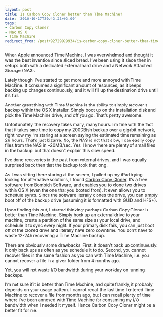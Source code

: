 ```yaml
---
layout: post
title: Is Carbon Copy Cloner better than Time Machine?
date: '2010-10-27T20:43:32+03:00'
tags:
- Carbon Copy Cloner
- Mac OS X
- Time Machine
redirect_from: /post/92729929934/is-carbon-copy-cloner-better-than-time-machine
---
```

When Apple announced Time Machine, I was overwhelmed and thought it was the best invention since sliced bread. I’ve been using it since then in setups both with a dedicated external hard drive and a Network Attached Storage (NAS).

Lately though, I’ve started to get more and more annoyed with Time Machine. It consumes a significant amount of resources, as it keeps backing up changes continuously, and it will fill up the destination drive until it’s full.

Another great thing with Time Machine is the ability to simply recover a backup within the OS X installer. Simply boot up on the installation disk and pick the Time Machine drive, and off you go. That’s pretty awesome.

Unfortunately, the recovery takes many, many hours. I’m fine with the fact that it takes sme time to copy my 200GBish backup over a gigabit network, right now my I’m staring at a screen saying the estimated time remaining as 26 hours. That’s just bizarre. No, the NAS is not that slow, I can easily copy files from the NAS in ~20MB/sec. Yes, I know there are plenty of small files in the backup, but that doesn’t explain this slow speed.

I’ve done recoveries in the past from external drives, and I was equally surprised back then that the backup took that long.  
  
As I was sitting there staring at the screen, I pulled up my iPad trying looking for alternative solutions, I found [Carbon Copy Cloner](http://www.bombich.com/). It’s a free software from Bombich Software, and enables you to clone two drives within OS X (even the one that you booted from). It even allows you to schedule syncs. Since the software literally clones the drive, you can simply boot off of the backup drive (assuming it is formatted with GUID and HFS+).

Upon finding this out, I started thinking: perhaps Carbon Copy Cloner is better than Time Machine. Simply hook up an external drive to your machine, create a partition of the same size as your local drive, and schedule it to sync every night. If your primary disk fails, you can just boot off of the cloned drive and literally have zero downtime. You don’t have to waste 12-24h recovering a Time Machine backup.

There are obviously some drawbacks. First, it doesn’t back up continuously. It only back ups as often as you schedule it to do. Second, you cannot recover files in the same fashion as you can with Time Machine, i.e. you cannot recover a file in a given folder from 4 months ago.

Yet, you will not waste I/O bandwidth during your workday on running backups.

I’m not sure if it is better than Time Machine, and quite frankly, it probably depends on your usage pattern. I cannot recall the last time I entered Time Machine to recover a file from months ago, but I can recall plenty of time where I’ve been annoyed with Time Machine for consuming my I/O bandwidth when I needed it myself. Hence Carbon Copy Cloner might be a better fit for me.
